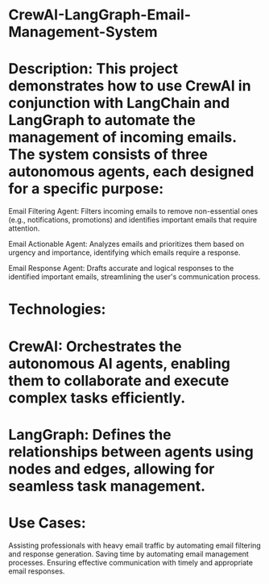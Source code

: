 # CrewAI-LangGraph-Email-Management-System

#  Description: This project demonstrates how to use CrewAI in conjunction with LangChain and LangGraph to automate the management of incoming emails. The system consists of three autonomous agents, each designed for a specific purpose:

Email Filtering Agent: Filters incoming emails to remove non-essential ones (e.g., notifications, promotions) and identifies important emails that require attention.

Email Actionable Agent: Analyzes emails and prioritizes them based on urgency and importance, identifying which emails require a response.

Email Response Agent: Drafts accurate and logical responses to the identified important emails, streamlining the user's communication process.

# Technologies:
# CrewAI: Orchestrates the autonomous AI agents, enabling them to collaborate and execute complex tasks efficiently.
# LangGraph: Defines the relationships between agents using nodes and edges, allowing for seamless task management.

# Use Cases:
Assisting professionals with heavy email traffic by automating email filtering and response generation.
Saving time by automating email management processes.
Ensuring effective communication with timely and appropriate email responses.
